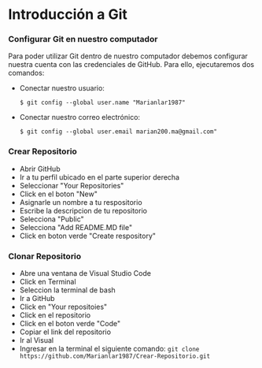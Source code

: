 # Introducción a Git

### Configurar Git en nuestro computador


Para poder utilizar Git dentro de nuestro computador debemos configurar nuestra cuenta con las credenciales de GitHub. Para ello, ejecutaremos dos comandos: 

- Conectar nuestro usuario:

    ```$ git config --global user.name "Marianlar1987"```

- Conectar nuestro correo electrónico:

    ```$ git config --global user.email marian200.ma@gmail.com"```


### Crear Repositorio


- Abrir GitHub 
- Ir a tu perfil ubicado en el parte superior derecha
- Seleccionar "Your Repositories"
- Click en el boton "New"
- Asignarle un nombre a tu respositorio
- Escribe la descripcion de tu repositorio
- Selecciona "Public"
- Selecciona "Add README.MD file"
- Click en boton verde "Create respository"

### Clonar Repositorio

- Abre una ventana de Visual Studio Code
- Click en Terminal 
- Seleccion la terminal de bash
- Ir a GitHub 
- Click en "Your repositoies"
- Click en el repositorio 
- Click en el boton verde "Code"
- Copiar el link del repositorio
- Ir al Visual
- Ingresar en la terminal el siguiente comando:
`git clone https://github.com/Marianlar1987/Crear-Repositorio.git`
